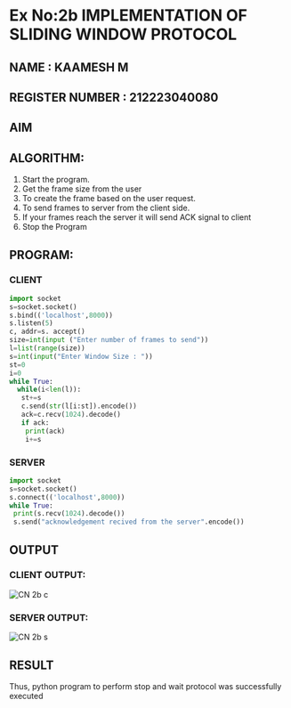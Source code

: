 # Ex No:2b  IMPLEMENTATION OF SLIDING WINDOW PROTOCOL
## NAME : KAAMESH M
## REGISTER NUMBER : 212223040080
## AIM
## ALGORITHM:
1. Start the program.
2. Get the frame size from the user
3. To create the frame based on the user request.
4. To send frames to server from the client side.
5. If your frames reach the server it will send ACK signal to client
6. Stop the Program
## PROGRAM:
### CLIENT
```py
import socket
s=socket.socket()
s.bind(('localhost',8000))
s.listen(5)
c, addr=s. accept()
size=int(input ("Enter number of frames to send"))
l=list(range(size))
s=int(input("Enter Window Size : "))
st=0
i=0
while True:
  while(i<len(l)):
   st+=s
   c.send(str(l[i:st]).encode())
   ack=c.recv(1024).decode()
   if ack:
    print(ack)
    i+=s

```
### SERVER
```py
import socket
s=socket.socket()
s.connect(('localhost',8000))
while True:
 print(s.recv(1024).decode())
 s.send("acknowledgement recived from the server".encode())

```
## OUTPUT
### CLIENT OUTPUT:

![CN 2b c](https://github.com/Kaameshm25/2b_SLIDING_WINDOW_PROTOCOL/assets/144870650/826c7bdc-3346-4ec9-85fc-6cbca69f5592)


### SERVER OUTPUT:

![CN 2b s](https://github.com/Kaameshm25/2b_SLIDING_WINDOW_PROTOCOL/assets/144870650/a0b18c2b-7c7d-4be9-9911-a079c46acc9f)

## RESULT
Thus, python program to perform stop and wait protocol was successfully executed
